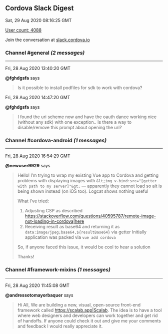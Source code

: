 ## Cordova Slack Digest
Sat, 29 Aug 2020 08:16:25 GMT

[User count: 4088](https://cordova.slack.com/)


Join the conversation at [slack.cordova.io](http://slack.cordova.io/)

### __Channel #general__ _(2 messages)_
---

Fri, 28 Aug 2020 13:40:20 GMT

__@fghdgsfa__ says 
> Is it possible to install podfiles for sdk to work with cordova?
> 

Fri, 28 Aug 2020 14:47:20 GMT

__@fghdgsfa__ says 
> I found the uri scheme now and have the oauth dance working nice (without any sdk) with one exception.. Is there a way to disable/remove this prompt about opening the uri?
> 
> 
> 

### __Channel #cordova-android__ _(1 messages)_
---

Fri, 28 Aug 2020 16:54:29 GMT

__@newuser9929__ says 
> Hello!
> I’m trying to wrap my existing Vue app to Cordova and getting problems with displaying images with `&lt;img v-bind:src="[getter with path to my server]"&gt;` — apparently they cannot load so alt is being shown instead (on iOS too).
> Logcat shows nothing useful
> 
> What I’ve tried:
> 1. Adjusting CSP as described <https://stackoverflow.com/questions/40595787/remote-image-not-loading-in-cordova|here>
> 2. Receiving result as base64 and returning it as ``data:image/jpeg;base64,${resultBase64}`` via getter
> Initially application was packed via `vue add cordova`
> 
> So, if anyone faced this issue, it would be cool to hear a solution
> 
> Thanks!
> 

### __Channel #framework-mixins__ _(1 messages)_
---

Fri, 28 Aug 2020 11:45:08 GMT

__@andressotomayorbaquer__ says 
> Hi All,
> We are building a new, visual, open-source front-end framework called <https://scalab.app|Scalab>. The idea is to have a tool where web designers and developers can work together and get rid of handoffs.
> If anyone could check it out and give me your comments and feedback I would really appreciate it.
> 
